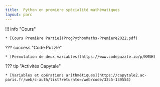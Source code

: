```yaml
---
title:  Python en première spécialité mathématiques
layout: parc
---
```




!!! info "Cours"

   
    * [Cours Première Partie](ProgPythonMaths-Premiere2022.pdf)



??? success "Code Puzzle"

    * [Permutation de deux variables](https://www.codepuzzle.io/p/KMSH)
    

??? tip "Activités Capytale"

    * [Variables et opérations arithmétiques](https://capytale2.ac-paris.fr/web/c-auth/list?returnto=/web/code/32c5-139554)